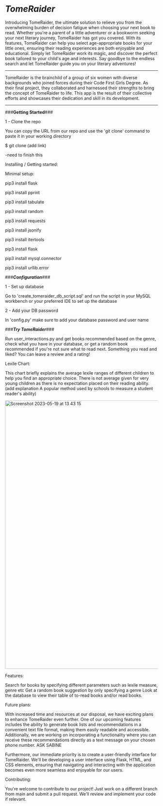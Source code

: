 # ***TomeRaider*** #


Introducing TomeRaider, the ultimate solution to relieve you from the overwhelming burden of decision fatigue when choosing your next book to read. Whether you're a parent of a little adventurer or a bookworm seeking your next literary journey, TomeRaider has got you covered. With its features, TomeRaider can help you select age-appropriate books for your little ones, ensuring their reading experiences are both enjoyable and educational. Simply let TomeRaider work its magic, and discover the perfect book tailored to your child's age and interests. Say goodbye to the endless search and let TomeRaider guide you on your literary adventures!

----

TomeRaider is the brainchild of a group of six women with diverse backgrounds who joined forces during their Code First Girls Degree. As their final project, they collaborated and harnessed their strengths to bring the concept of TomeRaider to life. This app is the result of their collective efforts and showcases their dedication and skill in its development.


--------

###**Getting Started**###


1 - Clone the repo

You can copy the URL from our repo and use the 'git clone' command to paste it in your working directory

$ git clone (add link)

-need to finish this

Installing / Getting started: 

Minimal setup:

pip3 install flask  

pip3 install pprint 

pip3 install tabulate 

pip3 install random

pip3 install requests 

pip3 install jsonify 

pip3 install itertools 

pip3 install flask 

pip3 install mysql.connector

pip3 install urllib.error


###***Configuration***###

1 - Set up database

Go to 'create_tomeraider_db_script.sql' and run the script in your MySQL workbench or your preferred IDE to set up the database

2 - Add your DB password

In 'config.py' make sure to add your database password and user name 




###***Try TomeRaider***###

Run user_interactions.py and get books recommended based on the genre, check what you have in your database, or get a random book recommended if you're not sure what to read next. Something you read and liked? You can leave a review and a rating! 

Lexile Chart:

This chart briefly explains the average lexile ranges of different children to help you find an appropriate choice. 
There is not average given for very young children as there is no expectation placed on their reading ability. (add explanation A popular method used by schools to measure a student reader's ability)

<img width="885" alt="Screenshot 2023-05-19 at 13 43 15" src="https://github.com/purplesandbox/CFG_S3_Group4_Project/assets/128521409/2d30dc99-7c7e-48cc-a350-ae0cc9905dd4">

Features: 

Search for books by specifying different parameters such as lexile measure, genre etc
Get a random book suggestion by only specifying a genre
Look at the database to view their table of to-read books and/or read books.


Future plans:

With increased time and resources at our disposal, we have exciting plans to enhance TomeRaider even further. One of our upcoming features includes the ability to generate book lists and recommendations in a convenient text file format, making them easily readable and accessible. Additionally, we are working on incorporating a functionality where you can receive these recommendations directly as a text message on your chosen phone number. ASK SABINE

Furthermore, our immediate priority is to create a user-friendly interface for TomeRaider. We'll be developing a user interface using Flask, HTML, and CSS elements, ensuring that navigating and interacting with the application becomes even more seamless and enjoyable for our users. 


Contributing: 

You're welcome to contribute to our project! Just work on a different branch from main and submit a pull request. We'll review and implement your code if relevant. 



